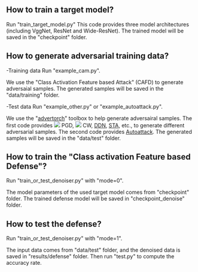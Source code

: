 ## How to train a target model?
Run "train_target_model.py"
This code provides three model architectures (including VggNet, ResNet and Wide-ResNet). The trained model will be saved in the "checkpoint" folder.


## How to generate adversarial training data?

-Training data
Run "example_cam.py".

We use the "Class Activation Feature based Attack" (CAFD) to generate adversaial samples. The generated samples will be saved in the "data/training" folder.

-Test data
Run "example_other.py" or "example_autoattack.py".

We use the "[advertorch](https://github.com/BorealisAI/advertorch)" toolbox to help generate adversairal samples. The first code provides ![](http://latex.codecogs.com/svg.latex?L_{\infty}) PGD, ![](http://latex.codecogs.com/svg.latex?L_{2}) CW, [DDN](https://arxiv.org/abs/1811.09600), [STA](https://openreview.net/forum?id=HyydRMZC-), etc., to generate different adversarial samples. The second code provides [Autoattack](https://arxiv.org/abs/2003.01690).
The generated samples will be saved in the "data/test" folder.


## How to train the "Class activation Feature based Defense"?
Run "train_or_test_denoiser.py" with "mode=0".

The model parameters of the used target model comes from "checkpoint" folder. The trained defense model will be saved in "checkpoint_denoise" folder.


## How to test the defense?
Run "train_or_test_denoiser.py" with "mode=1".

The input data comes from "data/test" folder, and the denoised data is saved in "results/defense" folder. Then run "test.py" to compute the accuracy rate.
